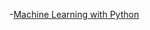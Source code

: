 -[Machine Learning with Python](https://www.youtube.com/playlist?list=PLQVvvaa0QuDfKTOs3Keq_kaG2P55YRn5v)